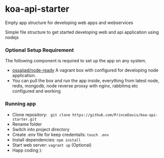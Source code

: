 # koa-api-starter
Empty app structure for developing web apps and webservices

Simple file structure to get started developing web and api application using nodejs

### Optional Setup Requirement ###
The following component is required to set up the app on any system.

* [ossaijad/node-ready](https://app.vagrantup.com/ossaijad/boxes/node-ready) A vagrant box with configured for developing node application.
* You can pull the box and run the app inside, everything from latest node, redis, mongodb, node reverse proxsy with nginx, rabbitmq etc configured and working

### Running app ###
* Clone repository: ` git clone https://github.com/PrinceDavis/koa-api-starter.git`
* Rename folder
* Switch into project directory
* Create .env file for keep credentails: `touch .env`
* Install dependencies: `npm install`
* Start web server: `vagrant up` (Optional)
* Happ coding ):